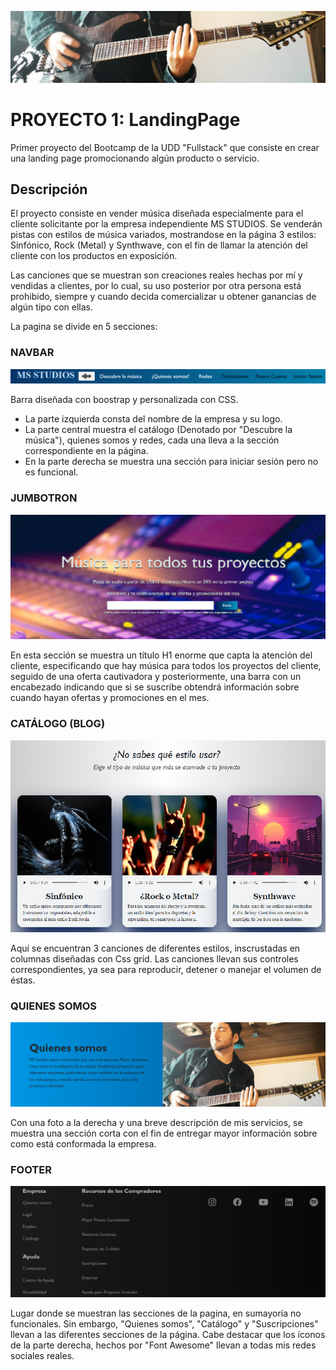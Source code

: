 ![](/readmeimg/guitarra.jpg)

# PROYECTO 1: LandingPage

Primer proyecto del Bootcamp de la UDD "Fullstack" que consiste en crear una landing page promocionando algún producto o servicio.

## Descripción

El proyecto consiste en vender música diseñada especialmente para el cliente solicitante por la empresa independiente MS STUDIOS. Se venderán pistas con estilos de música variados, mostrandose en la página 3 estilos: Sinfónico, Rock (Metal) y Synthwave, con el fin de llamar la atención del cliente con los productos en exposición.

Las canciones que se muestran son creaciones reales hechas por mí y vendidas a clientes, por lo cual, su uso posterior  por otra persona está prohibido, siempre y cuando decida comercializar u obtener ganancias de algún tipo con ellas.

La pagina se divide en 5 secciones:

### NAVBAR

![](/readmeimg/navbar.png)

Barra diseñada con boostrap y personalizada con CSS. 
- La parte izquierda consta del nombre de la empresa y su logo.
- La parte central muestra el catálogo (Denotado por "Descubre la música"), quienes somos y redes, cada una lleva a la sección correspondiente en la página.
- En la parte derecha se muestra una sección para iniciar sesión pero no es funcional.

### JUMBOTRON

![](/readmeimg/jumbotron.png)

En esta sección se muestra un título H1 enorme que capta la atención del cliente, especificando que hay música para todos los proyectos del cliente, seguido de una oferta cautivadora y posteriormente, una barra con un encabezado indicando que si se suscribe obtendrá información sobre cuando hayan ofertas y promociones en el mes.

### CATÁLOGO (BLOG)

![](/readmeimg/catalogo.png)

Aquí se encuentran 3 canciones de diferentes estilos, inscrustadas en columnas diseñadas con Css grid. Las canciones llevan sus controles correspondientes, ya sea para reproducir, detener o manejar el volumen de éstas.

### QUIENES SOMOS

![](/readmeimg/quienessomos.png)


Con una foto a la derecha y una breve descripción de mis servicios, se muestra una sección corta con el fin de entregar mayor información sobre como está conformada la empresa.

### FOOTER

![](/readmeimg/footer.png)

Lugar donde se muestran las secciones de la pagina, en sumayoría no funcionales.
Sin embargo, "Quienes somos", "Catálogo" y "Suscripciones" llevan a las diferentes secciones de la página.
Cabe destacar que los íconos de la parte derecha, hechos por "Font Awesome" llevan a todas mis redes sociales reales.
